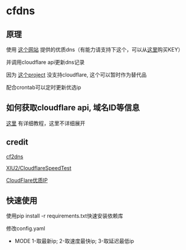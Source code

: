 # cfdns
## 原理
使用 [这个网站](https://stock.hostmonit.com/CloudFlareYes) 提供的优质dns（有能力请支持下这个，可以从[这里](https://shop.hostmonit.com)购买KEY）

并调用cloudflare api更新dns记录

因为 [这个project](https://github.com/ddgth/cf2dns) 没支持cloudflare, 这个可以暂时作为替代品

配合crontab可以定时更新优选ip

## 如何获取cloudflare api, 域名ID等信息

[这里](https://github.com/XIU2/CloudflareSpeedTest/issues/40) 有详细教程，这里不详细展开

## credit
[cf2dns](https://github.com/ddgth/cf2dns)

[XIU2/CloudflareSpeedTest](https://github.com/XIU2/CloudflareSpeedTest)

[CloudFlare优质IP](https://stock.hostmonit.com/CloudFlareYes)

## 快速使用
使用pip install -r requirements.txt快速安装依赖库

修改config.yaml

- MODE  1-取最新ip; 2-取速度最快ip; 3-取延迟最低ip
